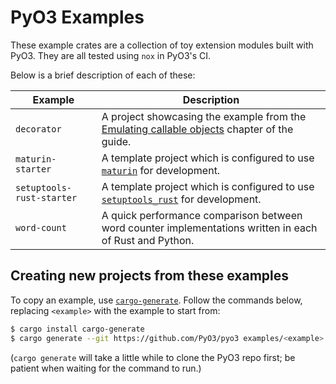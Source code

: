 # PyO3 Examples

These example crates are a collection of toy extension modules built with PyO3. They are all tested using `nox` in PyO3's CI.

Below is a brief description of each of these:

| Example | Description |
| ------- | ----------- |
| `decorator` | A project showcasing the example from the [Emulating callable objects](https://pyo3.rs/latest/class/call.html) chapter of the guide. |
| `maturin-starter` | A template project which is configured to use [`maturin`](https://github.com/PyO3/maturin) for development. |
| `setuptools-rust-starter` | A template project which is configured to use [`setuptools_rust`](https://github.com/PyO3/setuptools-rust/) for development. |
| `word-count` | A quick performance comparison between word counter implementations written in each of Rust and Python. |

## Creating new projects from these examples

To copy an example, use [`cargo-generate`](https://crates.io/crates/cargo-generate). Follow the commands below, replacing `<example>` with the example to start from:

```bash
$ cargo install cargo-generate
$ cargo generate --git https://github.com/PyO3/pyo3 examples/<example>
```

(`cargo generate` will take a little while to clone the PyO3 repo first; be patient when waiting for the command to run.)
